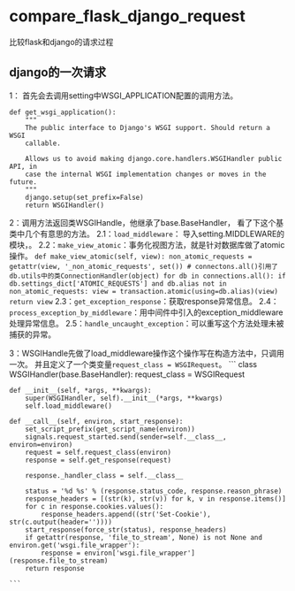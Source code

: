 # compare_flask_django_request
比较flask和django的请求过程

## django的一次请求

1： 首先会去调用setting中WSGI_APPLICATION配置的调用方法。
```
def get_wsgi_application():
    """
    The public interface to Django's WSGI support. Should return a WSGI
    callable.

    Allows us to avoid making django.core.handlers.WSGIHandler public API, in
    case the internal WSGI implementation changes or moves in the future.
    """
    django.setup(set_prefix=False)
    return WSGIHandler()
```

2：调用方法返回类WSGIHandle，他继承了base.BaseHandler， 看了下这个基类中几个有意思的方法。
    2.1：`load_middleware`： 导入setting.MIDDLEWARE的模块，。
    2.2：`make_view_atomic`：事务化视图方法，就是针对数据库做了atomic操作。
        ```
        def make_view_atomic(self, view):
            non_atomic_requests = getattr(view, '_non_atomic_requests', set())
            # connectons.all()引用了db.utils中的类ConnectionHandler(object)
            for db in connections.all():
                if db.settings_dict['ATOMIC_REQUESTS'] and db.alias not in non_atomic_requests:
                    view = transaction.atomic(using=db.alias)(view)
            return view
        ```
    2.3：`get_exception_response`：获取response异常信息。
    2.4：`process_exception_by_middleware`：用中间件中引入的exception_middleware处理异常信息。
    2.5：`handle_uncaught_exception`：可以重写这个方法处理未被捕获的异常。
 
 3：WSGIHandle先做了load_middleware操作这个操作写在构造方法中，只调用一次。
    并且定义了一个类变量`request_class = WSGIRequest`。
    ```
    class WSGIHandler(base.BaseHandler):
    request_class = WSGIRequest

    def __init__(self, *args, **kwargs):
        super(WSGIHandler, self).__init__(*args, **kwargs)
        self.load_middleware()

    def __call__(self, environ, start_response):
        set_script_prefix(get_script_name(environ))
        signals.request_started.send(sender=self.__class__, environ=environ)
        request = self.request_class(environ)
        response = self.get_response(request)

        response._handler_class = self.__class__

        status = '%d %s' % (response.status_code, response.reason_phrase)
        response_headers = [(str(k), str(v)) for k, v in response.items()]
        for c in response.cookies.values():
            response_headers.append((str('Set-Cookie'), str(c.output(header=''))))
        start_response(force_str(status), response_headers)
        if getattr(response, 'file_to_stream', None) is not None and environ.get('wsgi.file_wrapper'):
            response = environ['wsgi.file_wrapper'](response.file_to_stream)
        return response
    
    ```
